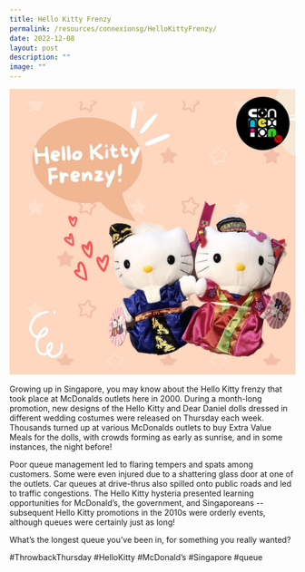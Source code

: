 ```yaml
---
title: Hello Kitty Frenzy
permalink: /resources/connexionsg/HelloKittyFrenzy/
date: 2022-12-08
layout: post
description: ""
image: ""
---
```

![](/images/connexionsg/2023/318433811_676595063852359_2111212614636868051_n.jpg)

Growing up in Singapore, you may know about the Hello Kitty frenzy that took place at McDonalds outlets here in 2000. During a month-long promotion, new designs of the Hello Kitty and Dear Daniel dolls dressed in different wedding costumes were released on Thursday each week. Thousands turned up at various McDonalds outlets to buy Extra Value Meals for the dolls, with crowds forming as early as sunrise, and in some instances, the night before!

Poor queue management led to flaring tempers and spats among customers. Some were even injured due to a shattering glass door at one of the outlets. Car queues at drive-thrus also spilled onto public roads and led to traffic congestions. The Hello Kitty hysteria presented learning opportunities for McDonald’s, the government, and Singaporeans -- subsequent Hello Kitty promotions in the 2010s were orderly events, although queues were certainly just as long!

What’s the longest queue you’ve been in, for something you really wanted?

#ThrowbackThursday #HelloKitty #McDonald’s #Singapore #queue